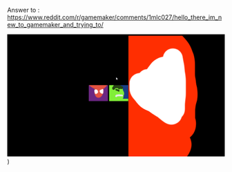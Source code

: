 Answer to : https://www.reddit.com/r/gamemaker/comments/1mlc027/hello_there_im_new_to_gamemaker_and_trying_to/

![Alt Text](Runner_DAdp5iNghA.gif))
